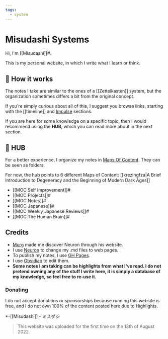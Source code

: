 ```yaml
---
tags:
  - system
---
```


# Misudashi Systems

Hi, I'm [[Misudashi]]#. 

This is my personal website, in which I write what I learn or think.

## 📌 How it works

The notes I take are similar to the ones of a [[Zettelkasten]] system, but the organization sometimes differs a  bit from the original concept.

If you're simply curious about all of this, I suggest you browse links, starting with the [[timeline]] and [Impulse](https://misudashi.ga/impulse) sections.

If you are here for some knowledge on a specific topic, then I would recommend using the **HUB**, which you can read more about in the next section.

## 📌 HUB

For a better experience, I organize my notes in [Maps Of Content](https://justgage.github.io/moc.md). They can be seen as folders.

For now, the hub points to 6 different Maps of Content: [[krezingfza|A Brief Introduction to Degeneracy and the Beginning of Modern Dark Ages]]

- [[MOC Self Improvement]]#
- [[MOC Projects]]#
- [[MOC Notes]]#
- [[MOC Japanese]]#
- [[MOC Weekly Japanese Reviews]]#
- [[MOC The Human Brain]]#

## Credits

-  [Morg](https://morg.systems/) made me discover Neuron through his website.
- I use [Neuron](https://neuron.zettel.page/) to change my .md files to web pages.
- To publish my notes, I use [GH Pages](https://pages.github.com/).
- I use [Obsidian](https://obsidian.md/) to edit them.
- **Some notes I am taking can be highlights from what I've read. I do not pretend owning any of the stuff I write here, it is simply a database of my knowledge, so feel free to re-use it.**

### Donating

I do not accept donations or sponsorships because running this website is free, and I do not own 100% of the content posted here due to Highlights.

*-[[Misudashi]] - ミスダシ

> This website was uploaded for the first time on the 13th of August 2022.